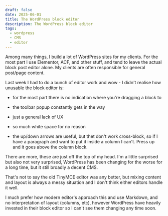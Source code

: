 ```yaml
---
draft: false
date: 2025-06-01
title: The WordPress block editor
description: The WordPress block editor
tags:
  - wordpress
  - CMS
  - editor
---
```

Among many things, I build a lot of WordPress sites for my clients. For the most part I use Elementor, ACF, and other stuff, and tend to leave the actual block post editor alone. My clients are often responsible for general post/page content.

Last week I had to do a bunch of editor work and wow - I didn't realise how unusable the block editor is:

*   for the most part there is no indication where you're dragging a block to
    
*   the toolbar popup constantly gets in the way
    
*   just a general lack of UX
    
*   so much white space for no reason
    
*   the up/down arrows are useful, but thet don't work cross-block, so if I have a paragraph and want to put it inside a column I can't. Press up and it goes above the column block.
    

There are more, these are just off the top of my head. I'm a little surprised but also not very surprised, WordPress has been changing for the worse for a long time, but it still broadly a decent CMS.

That's not to say the old TinyMCE editor was any better, but mixing content and layout is always a messy situation and I don't think either editors handle it well.

I much prefer how modern editor's approach this and use Markdown, and no interpretation of layout (columns, etc), however WordPress have heavily invested in their block editor so I can't see them changing any time soon.